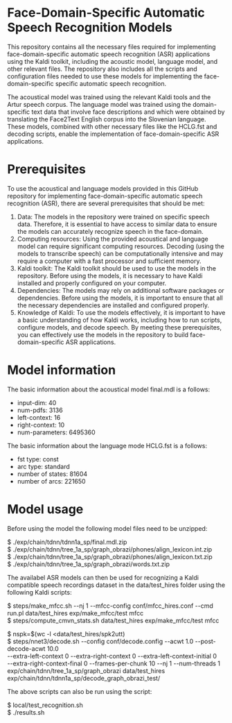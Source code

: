 # Face-Domain-Specific Automatic Speech Recognition Models

This repository contains all the necessary files required for implementing face-domain-specific automatic speech recognition (ASR) applications using the Kaldi toolkit, including the acoustic model, language model, and other relevant files. The repository also includes all the scripts and configuration files needed to use these models for implementing the face-domain-specific specific automatic speech recognition.

The acoustical model was trained using the relevant Kaldi tools and the Artur speech corpus. The language model was trained using the domain-specific text data that involve face descriptions and which were obtained by translating the Face2Text English corpus into the Slovenian language. These models, combined with other necessary files like the HCLG.fst and decoding scripts, enable the implementation of face-domain-specific ASR applications.

# Prerequisites

To use the acoustical and language models provided in this GitHub repository for implementing face-domain-specific automatic speech recognition (ASR), there are several prerequisites that should be met:
1.  Data: The models in the repository were trained on specific speech data. Therefore, it is essential to have access to similar data to ensure the models can accurately recognize speech in the face-domain.
2.  Computing resources: Using the provided acoustical and language model can require significant computing resources. Decoding (using the models to transcribe speech) can be computationally intensive and may require a computer with a fast processor and sufficient memory.
3.  Kaldi toolkit: The Kaldi toolkit should be used to use the models in the repository. Before using the models, it is necessary to have Kaldi installed and properly configured on your computer.
4.  Dependencies: The models may rely on additional software packages or dependencies. Before using the models, it is important to ensure that all the necessary dependencies are installed and configured properly.
5.  Knowledge of Kaldi: To use the models effectively, it is important to have a basic understanding of how Kaldi works, including how to run scripts, configure models, and decode speech.
By meeting these prerequisites, you can effectively use the models in the repository to build face-domain-specific ASR applications.

# Model information

The basic information about the acoustical model final.mdl is a follows:

- input-dim: 40  
- num-pdfs: 3136  
- left-context: 16  
- right-context: 10  
- num-parameters: 6495360  

The basic information about the language mode HCLG.fst is a follows:

- fst type: const  
- arc type: standard  
- number of states: 81604  
- number of arcs: 221650  

# Model usage
Before using the model the following model files need to be unzipped:

 $ ./exp/chain/tdnn/tdnn1a_sp/final.mdl.zip   
 $ ./exp/chain/tdnn/tree_1a_sp/graph_obrazi/phones/align_lexicon.int.zip   
 $ ./exp/chain/tdnn/tree_1a_sp/graph_obrazi/phones/align_lexicon.txt.zip   
 $ ./exp/chain/tdnn/tree_1a_sp/graph_obrazi/words.txt.zip   

The availabel ASR models can then be used for recognizing a Kaldi compatible speech recordings dataset in the data/test_hires folder using the following Kaldi scripts:

 $ steps/make_mfcc.sh --nj 1 --mfcc-config conf/mfcc_hires.conf --cmd run.pl data/test_hires exp/make_mfcc/test mfcc  
 $ steps/compute_cmvn_stats.sh data/test_hires exp/make_mfcc/test mfcc  

 $ nspk=$(wc -l <data/test_hires/spk2utt)  
 $ steps/nnet3/decode.sh --config conf/decode.config --acwt 1.0 --post-decode-acwt 10.0   
   --extra-left-context 0 --extra-right-context 0 --extra-left-context-initial 0   
   --extra-right-context-final 0 --frames-per-chunk 10 --nj 1 --num-threads 1   
   exp/chain/tdnn/tree_1a_sp/graph_obrazi data/test_hires exp/chain/tdnn/tdnn1a_sp/decode_graph_obrazi_test/  
   
The above scripts can also be run using the script:

 $ local/test_recognition.sh  
 $ ./results.sh  
